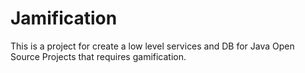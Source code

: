 # Jamification

This is a project for create a low level services and  DB for Java Open Source Projects that requires gamification.
